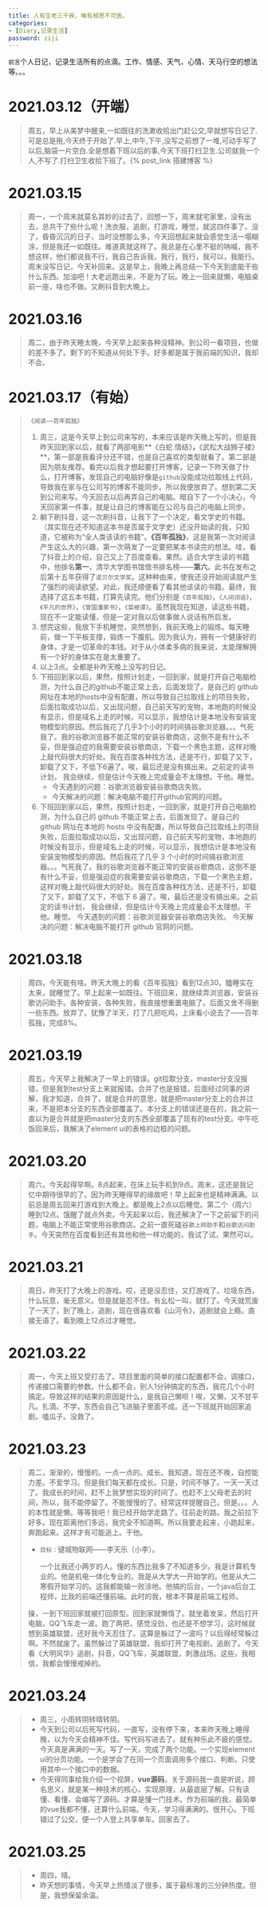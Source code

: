 ```yaml
---
title: 人有生老三千疾，唯有相思不可医。
categories:
- [Diary,记录生活]
password: ziji
---
```


`前言`个人日记，记录生活所有的点滴。工作、情感、天气、心情、天马行空的想法等。。。



# 2021.03.12（开端）

> ​	周五，早上从美梦中醒来,一如既往的洗漱收拾出门赶公交,早就想写日记了.可是总是拖,今天终于开始了.早上,中午,下午,没写之前想了一堆,可动手写了以后,脑袋一片空白.全是想着下班以后的事,今天下班打扫卫生.公司就我一个人,不写了.打扫卫生收拾下班了。{% post_link 搭建博客 %}

# 2021.03.15

> ​	周一，一个周末就莫名其妙的过去了，回想一下，周末就宅家里，没有出去，总共干了些什么呢！洗衣服，追剧，打游戏，睡觉，就这四件事了。没了，昏昏沉沉的日子，当时没想那么多，今天回想起来就会感觉生活一塌糊涂，但是我还一如既往。难道真就这样了。我总是在心里不挺的呐喊，我不想这样，他们都说我不行，我自己告诉我，我行，我行，我可以，我能行。周末没写日记，今天补回来。这是早上，我晚上再总结一下今天到底能干些什么东西。加油吧！大老远跑出来，不是为了玩。晚上一回来就懒，电脑桌前一座，啥也不做。又刷抖音到大晚上。

# 2021.03.16

> ​	周二，由于昨天睡太晚，今天早上起来各种没精神。到公司一看项目，也做的差不多了。剩下的不知道从何处下手。好多都是属于我前端的知识，我却不会。

# 2021.03.17（有始）

> `《阅读——百年孤独》`
>
> 1. ​	周三，这是今天早上到公司来写的，本来应该是昨天晚上写的，但是我昨天回到家以后，就看了两部电影**《白蛇.情结》**，**《武松大战狮子楼》**，第一部是我看评分还不错，也是自己喜欢的类型就看了。第二部是因为朋友推荐。看完以后我才想起要打开博客，记录一下昨天做了什么，打开博客，发现自己的电脑好像是`github`没能成功拉取线上代码，导致我在家与在公司写的博客不能同步。所以我便放弃了。想到第二天到公司来写。今天回去以后再弄自己的电脑。暗自下了一个小决心，今天回家第一件事，就是让自己的博客能在公司与自己的电脑上同步。
> 2. 躺下刷抖音，这一次刷抖音，让我下了一个决定，看文学史的书籍。（其实现在还不知道这本书是否属于文学史）还没开始读的我，只知道，它被称为“全人类该读的书籍”。**《百年孤独》**，这是我第一次对阅读产生这么大的兴趣，第一次萌发了一定要把某本书读完的想法。哇，看了抖音上的介绍，自己又上了百度查看。果然。适合大学生读的书籍中，他排名**第一**，清华大学图书馆借书排名榜——**第六**。此书在发布之后第十五年获得了`诺贝尔文学奖`。这种种由来，使我还没开始阅读就产生了强烈的阅读欲望。对此，我还顺便看了看其他该读的书籍。最终，我选择了这五本书籍，打算先读完。他们分别是`《百年孤独》`，`《人间词话》`，`《平凡的世界》`，`《曾国潘家书》`，`《菜根谭》`。虽然我现在知道，读这些书籍，现在不一定能读懂，但是一定对我以后做事做人说话有所启发。
> 3. 想完这些，我放下手机睡觉，突然想到，我前天晚上的锻炼。每天睡前，做一下平板支撑，锻炼一下腹肌。因为我认为，拥有一个健康好的身体，才是一切革命的本钱。对于从小体柔多病的我来说，太能理解拥有一个好的身体实在是太重要了。
> 4. 以上3点。全都是补昨天晚上没写的日记。
> 5. 下班回到家以后，果然，按照计划走，一回到家，就是打开自己电脑检测，为什么自己的github不能正常上去，后面发现了。是自己的 github 网址在本地的hosts中没有配置，所以导致自己拉取线上的项目失败，后面拉取成功以后，又出现问题，自己前天写的宠物，本地跑的时候没有显示，但是域名上走的时候，可以显示，我想估计是本地没有安装宠物模型的原因。然后我花了几乎3个小时的时间搞谷歌浏览器。。。气死我了。我的谷歌浏览器不能正常的安装谷歌商店，这倒不是有什么不妥，但是强迫症的我需要安装谷歌商店，下载一个黑色主题，这样对晚上敲代码很大的好处。我在百度各种找方法，还是不行，卸载了又下，卸载了又下，不低下6遍了。唉，最后还是没有搞出来。之前定的读书计划， 我会继续，但是估计今天晚上完成量会不太理想。干他。睡觉。
>    - 今天遇到的问题：谷歌浏览器安装谷歌商店失败。
>    - 今天解决的问题：解决电脑不能打开github官网的问题。
> 6. 下班回到家以后，果然，按照计划走，一回到家，就是打开自己电脑检测，为什么自己的 github 不能正常上去，后面发现了。是自己的 github 网址在本地的 hosts 中没有配置，所以导致自己拉取线上的项目失败，后面拉取成功以后，又出现问题，自己前天写的宠物，本地跑的时候没有显示，但是域名上走的时候，可以显示，我想估计是本地没有安装宠物模型的原因。然后我花了几乎 3 个小时的时间搞谷歌浏览器。。。气死我了。我的谷歌浏览器不能正常的安装谷歌商店，这倒不是有什么不妥，但是强迫症的我需要安装谷歌商店，下载一个黑色主题，这样对晚上敲代码很大的好处。我在百度各种找方法，还是不行，卸载了又下，卸载了又下，不低下 6 遍了。唉，最后还是没有搞出来。之前定的读书计划， 我会继续，但是估计今天晚上完成量会不太理想。干他。睡觉。
>    今天遇到的问题：谷歌浏览器安装谷歌商店失败。
>    今天解决的问题：解决电脑不能打开 github 官网的问题。

# 2021.03.18

> 周四，今天能有啥。昨天大晚上的看《百年孤独》看到12点30，瞌睡实在太来，就睡觉了。早上起来一如既往。下班回来，就继续弄浏览器，安装谷歌访问助手。各种安装，各种失败，我直接想重置电脑了。后面又舍不得删一些东西。放弃了。犹豫了半天，打了几把吃鸡，上床看小说去了——百年孤独，完成8%。

# 2021.03.19

> 周五，今天早上我解决了一早上的错误。git拉取分支，master分支没报错，但是我到test分支上来就报错。合并了也是报错，后面经过同事的讲解，我才知道，合并了，就是合并的意思，就是把master分支上的合并过来，不是把本分支的东西全部覆盖了。本分支上的错误还是在的，我之前一直以为是合并就是把master分支的东西全部覆盖了现有的test分支。中午吃饭回来后，我解决了element ui的表格的边框的问题。
>

# 2021.03.20

> 周六，今天起得早啊。8点起来，在床上玩手机到9点。周末，这还是我记忆中期待很早的了。因为昨天睡得早的缘故吧！早上起来也是精神满满。以前总是周五回来打游戏到大晚上。都是晚上2点以后睡觉。第二个（周六）睡到12点。饿醒了就点外卖。今天起来以后，我还解决了一下之前留下的问题，电脑上不能正常使用谷歌商店。之前一直死磕谷`歌上网助手`和`谷歌访问助手`。今天突然在百度看到还有其他和他一样功能的，我试了试，果然可以。

# 2021.03.21

> 周日，昨天打了大晚上的游戏。哎，还是没忍住，又打游戏了。垃圾东西，什么玩意，毫无意义。但是就是忍不住。有幺松一叫，就打了。今天就荒废了一天了，到了晚上，追剧，现在很喜欢看《山河令》，追剧就会上瘾。直接无语了。看到晚上12点过才睡觉。

# 2021.03.22

> 周一，今天上班又受打击了。项目里面的简单的接口配置都不会，调接口，传递接口需要的参数。什么都不会，别人1分钟搞定的东西，我花几个小时搞定。导致这样的结果的原因是什么，是我自己懒呗！唉，又懒，又不甘平凡。扎滴。不学，东西会自己飞进脑子里面不成。还一下班就开始回家追剧。嗑瓜子。没救了。

# 2021.03.23

> 周二，渐渐的，慢慢的。一点一点的。成长。我知道，现在还不晚，自控能力差。不爱学习。但是我们每天都在成长。只是，时间不够了。一天一天过了。我成长的时间，赶不上我梦想实现的时间了。也赶不上父母老去的时间，所以，我不能停留了。不能慢慢的了。经常这样提醒自己，但是。。。人的本性就是懒。等等我吧！我已经开始学走路了。往前走的路。我之前拉下好多。现在距离他们多远，我完全不知道啊。所以我要走起来，小跑起来，奔跑起来。这样才有可能追上。干他。
>
> - `目标：`键城物联网——李天乐（小李）。
>
>   一个比我还小两岁的人。懂的东西比我多了不知道多少。我是计算机专业的。他是机电一体化专业的。我是从大学大一开始学的。他是从大二寒假开始学习的。这我都能输一败涂地。他搞的后台，一个java后台工程师，比我的前端还懂前端。此时的我，根本不算是前端工程师。
>
> 操，一到下班回家就被打回原型。回到家就懒惰了。就坐着发呆，然后打开电脑，QQ飞车走一波。跑了两把，感觉没劲，也还是不想学习，这时候就想到英雄联盟，还好我今天忍住了。这算是躲过了一波吗？以后得经常躲过啊。不然就废了。虽然躲过了英雄联盟，我却打开了电视剧，追剧了。今天看《大明风华》追剧，抖音，QQ飞车，英雄联盟，刺激战场。这些，我相信，我都会慢慢戒掉的。

# 2021.03.24

> - 周三，小雨转阴转晴转阴。
> - 今天到公司以后死写代码，一直写，没有停下来，本来昨天晚上睡得晚，以为今天会精神不佳。写代码写进去了。就有种乐此不疲的感觉。今天真是满满的一天。写了一天，完成了两个功能。一个实现element ui的分页功能。一个是学会了在同一个页面调用多个接口、判断。只使用其中一个接口中的数据。
> - 今天得同事给我介绍一个视屏，**vue源码**，关于源码我一直是听说，顾名思义，就是某一种技术的核心，实现原理，从最底层了解。只有读懂、看懂、会编写了源码。才算是懂一门技术。作为前端的我，最简单的vue我都不懂，还算什么前端。今天，学习得满满的。很开心。下班错过了公交，便一个人登上共享单车。回家去了。

# 2021.03.25

> - 周四，晴。
> - 昨天想的事情，今天早上热情淡了很多，属于最标准的三分钟热度。但是，我想保留余温。